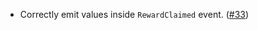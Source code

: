 - Correctly emit values inside `RewardClaimed` event. ([#33](https://github.com/noble-assets/dollar/pull/33))
